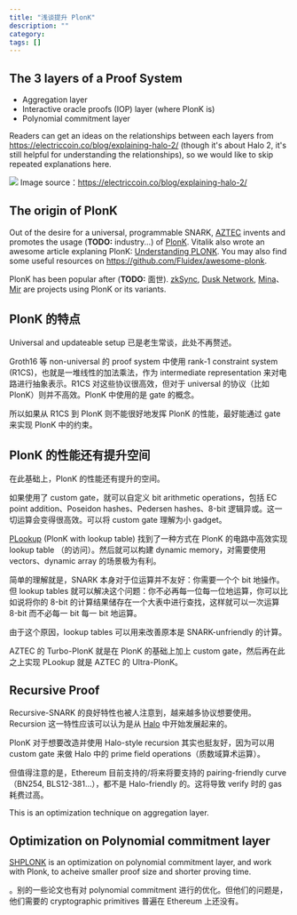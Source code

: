 ```yaml
---
title: "浅谈提升 PlonK"
description: ""
category:
tags: []
---
```


## The 3 layers of a Proof System

+ Aggregation layer
+ Interactive oracle proofs (IOP) layer (where PlonK is)
+ Polynomial commitment layer

Readers can get an ideas on the relationships between each layers from https://electriccoin.co/blog/explaining-halo-2/ (though it's about Halo 2, it's still helpful for understanding the relationships), so we would like to skip repeated explanations here.

![](https://electriccoin.co/wp-content/uploads/2020/09/Halo-puzzle-03-scaled.jpg)
Image source：https://electriccoin.co/blog/explaining-halo-2/


## The origin of PlonK

Out of the desire for a universal, programmable SNARK, [AZTEC](https://aztec.network/) invents and promotes the usage (__TODO:__ industry...) of [PlonK](https://eprint.iacr.org/2019/953.pdf).
Vitalik also wrote an awesome article explaning PlonK: [Understanding PLONK](https://vitalik.ca/general/2019/09/22/plonk.html). You may also find some useful resources on https://github.com/Fluidex/awesome-plonk.

PlonK has been popular after  (__TODO:__ 面世). [zkSync](https://zksync.io/), [Dusk Network](https://dusk.network/), [Mina](https://minaprotocol.com/)、[Mir](https://mirprotocol.org/) are projects using  PlonK or its variants.


## PlonK 的特点

Universal and updateable setup 已是老生常谈，此处不再赘述。

Groth16 等 non-universal 的 proof system 中使用 rank-1 constraint system (R1CS)，也就是一堆线性的加法乘法，作为 intermediate representation 来对电路进行抽象表示。R1CS 对这些协议很高效，但对于 universal 的协议（比如 PlonK）则并不高效。PlonK 中使用的是 gate 的概念。

所以如果从 R1CS 到 PlonK 则不能很好地发挥 PlonK 的性能，最好能通过 gate 来实现 PlonK 中的约束。


## PlonK 的性能还有提升空间

在此基础上，PlonK 的性能还有提升的空间。

如果使用了 custom gate，就可以自定义 bit arithmetic operations，包括 EC point addition、Poseidon hashes、Pedersen hashes、8-bit 逻辑异或。这一切运算会变得很高效。可以将 custom gate 理解为小 gadget。

[PLookup](https://eprint.iacr.org/2020/315.pdf) (PlonK with lookup table) 找到了一种方式在 PlonK 的电路中高效实现 lookup table （的访问）。然后就可以构建 dynamic memory，对需要使用 vectors、dynamic array 的场景极为有利。

简单的理解就是，SNARK 本身对于位运算并不友好：你需要一个个 bit 地操作。但 lookup tables 就可以解决这个问题：你不必再每一位每一位地运算，你可以比如说将你的 8-bit 的计算结果储存在一个大表中进行查找，这样就可以一次运算 8-bit 而不必每一 bit 每一 bit 地运算。

由于这个原因，lookup tables 可以用来改善原本是 SNARK-unfriendly 的计算。

AZTEC 的 Turbo-PlonK 就是在 PlonK 的基础上加上 custom gate，然后再在此之上实现 PLookup 就是 AZTEC 的 Ultra-PlonK。


## Recursive Proof

Recursive-SNARK 的良好特性也被人注意到，越来越多协议想要使用。Recursion 这一特性应该可以认为是从 [Halo](https://eprint.iacr.org/2019/1021.pdf) 中开始发展起来的。

PlonK 对于想要改造并使用 Halo-style recursion 其实也挺友好，因为可以用 custom gate 来做 Halo 中的 prime field operations（质数域算术运算）。

但值得注意的是，Ethereum 目前支持的/将来将要支持的 pairing-friendly curve（BN254, BLS12-381...），都不是 Halo-friendly 的。这将导致 verify 时的 gas 耗费过高。

This is an optimization technique on aggregation layer.

## Optimization on Polynomial commitment layer

[SHPLONK](https://eprint.iacr.org/2020/081.pdf) is an optimization on polynomial commitment layer, and work with Plonk, to acheive smaller proof size and shorter proving time.


。别的一些论文也有对 polynomial commitment 进行的优化。但他们的问题是，他们需要的 cryptographic primitives 普遍在 Ethereum 上还没有。